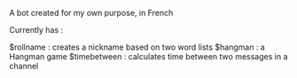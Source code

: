 A bot created for my own purpose, in French

Currently has :

$rollname : creates a nickname based on two word lists
$hangman : a Hangman game
$timebetween : calculates time between two messages in a channel